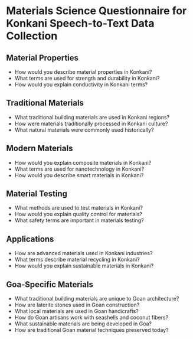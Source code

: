 # Materials Science Questionnaire for Konkani Speech-to-Text Data Collection

## Material Properties

- How would you describe material properties in Konkani?
- What terms are used for strength and durability in Konkani?
- How would you explain conductivity in Konkani terms?

## Traditional Materials

- What traditional building materials are used in Konkani regions?
- How were materials traditionally processed in Konkani culture?
- What natural materials were commonly used historically?

## Modern Materials

- How would you explain composite materials in Konkani?
- What terms are used for nanotechnology in Konkani?
- How would you describe smart materials in Konkani?

## Material Testing

- What methods are used to test materials in Konkani?
- How would you explain quality control for materials?
- What safety terms are important in materials testing?

## Applications

- How are advanced materials used in Konkani industries?
- What terms describe material recycling in Konkani?
- How would you explain sustainable materials in Konkani?

## Goa-Specific Materials

- What traditional building materials are unique to Goan architecture?
- How are laterite stones used in Goan construction?
- What local materials are used in Goan handicrafts?
- How do Goan artisans work with seashells and coconut fibers?
- What sustainable materials are being developed in Goa?
- How are traditional Goan material techniques preserved today?
